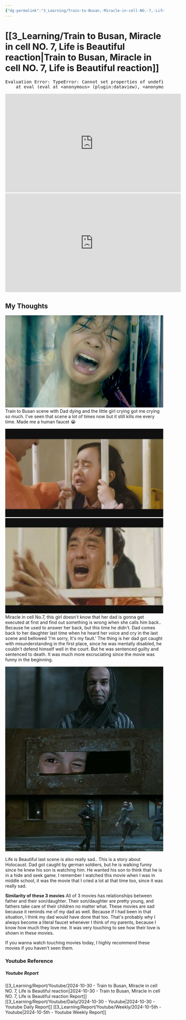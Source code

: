 ```yaml
---
{"dg-permalink":"3_Learning/Train-to-Busan,-Miracle-in-cell-NO.-7,-Life-is-Beautiful-reaction","created-date":"2024-10-30 11:39:00 pm","date":"2024-10-30","type":"youtube","tags":["youtube","entertainment"],"aliases":null,"youtuber":"Nikki & Steven","channelName":"Nikki & Steven React","link":"https://www.youtube.com/watch?v=5X1erD5W67M","img":"https://img.youtube.com/vi/5X1erD5W67M/0.jpg","dg-publish":true,"permalink":"/3_Learning/Train-to-Busan,-Miracle-in-cell-NO.-7,-Life-is-Beautiful-reaction/","dgPassFrontmatter":true,"noteIcon":"1"}
---
```


# [[3_Learning/Train to Busan, Miracle in cell NO. 7, Life is Beautiful reaction\|Train to Busan, Miracle in cell NO. 7, Life is Beautiful reaction]]


<pre class="dataview dataview-error">Evaluation Error: TypeError: Cannot set properties of undefined (setting 'innerHTML')
    at eval (eval at &lt;anonymous&gt; (plugin:dataview), &lt;anonymous&gt;:9:21)</pre>

<iframe width="560" height="315" src="https://www.youtube.com/embed/OBsE0comSNE?si=Mxwz8-DtpnJfETHQ" title="YouTube video player" frameborder="0" allow="accelerometer; autoplay; clipboard-write; encrypted-media; gyroscope; picture-in-picture; web-share" referrerpolicy="strict-origin-when-cross-origin" allowfullscreen></iframe>

<iframe width="560" height="315" src="https://www.youtube.com/embed/UjIIvsF23Z8?si=3BAfWC6fR8PcR62P" title="YouTube video player" frameborder="0" allow="accelerometer; autoplay; clipboard-write; encrypted-media; gyroscope; picture-in-picture; web-share" referrerpolicy="strict-origin-when-cross-origin" allowfullscreen></iframe>

## My Thoughts
![Utilities/Images/Pasted image 20241030234520.jpeg](/img/user/Utilities/Images/Pasted%20image%2020241030234520.jpeg)
Train to Busan scene with Dad dying and the little girl crying got me crying so much.
I've seen that scene a lot of times now but it still kills me every time.
Made me a human faucet 😭

![Utilities/Images/Pasted image 20241030234647.jpeg|600](/img/user/Utilities/Images/Pasted%20image%2020241030234647.jpeg)
![Utilities/Images/Pasted image 20241030234705.jpeg](/img/user/Utilities/Images/Pasted%20image%2020241030234705.jpeg)
Miracle in cell No.7, this girl doesn't know that her dad is gonna get executed at first and find out something is wrong when she calls him back..
Because he used to answer her back, but this time he didn't.
Dad comes back to her daughter last time when he heard her voice and cry in the last scene and bellowed 'I'm sorry, It's my fault.' 
The thing is her dad got caught with misunderstanding in the first place, since he was mentally disabled, he couldn't defend himself well in the court.
But he was sentenced guilty and sentenced to death.
It was much more excruciating since the movie was funny in the beginning.

![Utilities/Images/Pasted image 20241031000114.jpeg](/img/user/Utilities/Images/Pasted%20image%2020241031000114.jpeg)

Life is Beautiful last scene is also really sad..
This is a story about Holocaust.
Dad got caught by german soldiers, but he is walking funny since he knew his son is watching him.
He wanted his son to think that he is in a hide and seek game.
I remember I watched this movie when I was in middle school, it was the movie that I cried a lot at that time too, since it was really sad. 

**Similarity of these 3 movies**
All of 3 movies has relationships between father and their son/daughter. 
Their son/daughter are pretty young, and fathers take care of their children no matter what.
These movies are sad because it reminds me of my dad as well.
Because if I had been in that situation, I think my dad would have done that too.
That's probably why I always become a literal faucet whenever I think of my parents, because I know how much they love me.
It was very touching to see how their love is shown in these movies.

If you wanna watch touching movies today, I highly recommend these movies if you haven't seen them. 




### Youtube Reference
##### Youtube Report
[[3_Learning/Report/Youtube/2024-10-30 - Train to Busan, Miracle in cell NO. 7, Life is Beautiful reaction\|2024-10-30 - Train to Busan, Miracle in cell NO. 7, Life is Beautiful reaction Report]]
[[3_Learning/Report/Youtube/Daily/2024-10-30 - Youtube\|2024-10-30 - Youtube Daily Report]]
[[3_Learning/Report/Youtube/Weekly/2024-10-5th - Youtube\|2024-10-5th - Youtube Weekly Report]]

